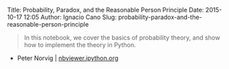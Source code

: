 Title: Probability, Paradox, and the Reasonable Person Principle
Date: 2015-10-17 12:05
Author: Ignacio Cano
Slug: probability-paradox-and-the-reasonable-person-principle

> In this notebook, we cover the basics of probability theory, and show
> how to implement the theory in Python.

- Peter Norvig | [nbviewer.ipython.org][]

  [nbviewer.ipython.org]: http://nbviewer.ipython.org/url/norvig.com/ipython/Probability.ipynb
    "Probability, Paradox, and the Reasonable Person Principle"
